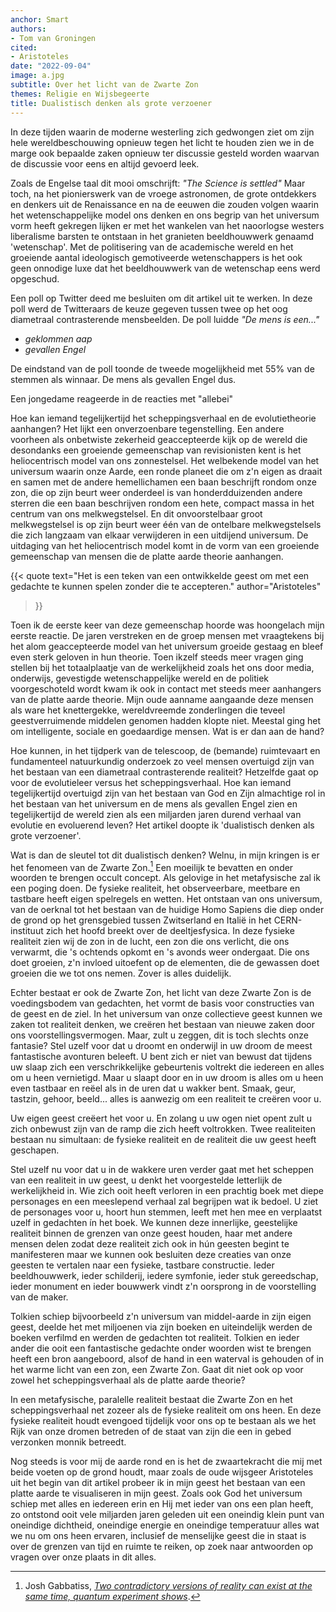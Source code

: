 ```yaml
---
anchor: Smart
authors:
- Tom van Groningen
cited:
- Aristoteles
date: "2022-09-04"
image: a.jpg
subtitle: Over het licht van de Zwarte Zon
themes: Religie en Wijsbegeerte
title: Dualistisch denken als grote verzoener
---
```

In deze tijden waarin de moderne westerling zich gedwongen ziet om zijn hele wereldbeschouwing opnieuw tegen het licht te houden zien we in de marge ook bepaalde zaken opnieuw ter discussie gesteld worden waarvan de discussie voor eens en altijd gevoerd leek.

Zoals de Engelse taal dit mooi omschrijft: *"The Science is settled"* Maar toch, na het pionierswerk van de vroege astronomen, de grote ontdekkers en denkers uit de Renaissance en na de eeuwen die zouden volgen waarin het wetenschappelijke model ons denken en ons begrip van het universum vorm heeft gekregen lijken er met het wankelen van het naoorlogse westers liberalisme barsten te ontstaan in het granieten beeldhouwwerk genaamd 'wetenschap'. Met de politisering van de academische wereld en het groeiende aantal ideologisch gemotiveerde wetenschappers is het ook geen onnodige luxe dat het beeldhouwwerk van de wetenschap eens werd opgeschud.

Een poll op Twitter deed me besluiten om dit artikel uit te werken. In deze poll werd de Twitteraars de keuze gegeven tussen twee op het oog diametraal contrasterende mensbeelden. De poll luidde *"De mens is een..."*

* *geklommen aap*
* *gevallen Engel*

De eindstand van de poll toonde de tweede mogelijkheid met 55% van de stemmen als winnaar. De mens als gevallen Engel dus.

Een jongedame reageerde in de reacties met "allebei"

Hoe kan iemand tegelijkertijd het scheppingsverhaal en de evolutietheorie aanhangen? Het lijkt een onverzoenbare tegenstelling. Een andere voorheen als onbetwiste zekerheid geaccepteerde kijk op de wereld die desondanks een groeiende gemeenschap van revisionisten kent is het heliocentrisch model van ons zonnestelsel. Het welbekende model van het universum waarin onze Aarde, een ronde planeet die om z'n eigen as draait en samen met de andere hemellichamen een baan beschrijft rondom onze zon, die op zijn beurt weer onderdeel is van honderdduizenden andere sterren die een baan beschrijven rondom een hete, compact massa in het centrum van ons melkwegstelsel. En dit onvoorstelbaar groot melkwegstelsel is op zijn beurt weer één van de ontelbare melkwegstelsels die zich langzaam van elkaar verwijderen in een uitdijend universum. De uitdaging van het heliocentrisch model komt in de vorm van een groeiende gemeenschap van mensen die de platte aarde theorie aanhangen.

{{< quote
	text="Het is een teken van een ontwikkelde geest om met een gedachte te kunnen spelen zonder die te accepteren."
	author="Aristoteles"
>}}

Toen ik de eerste keer van deze gemeenschap hoorde was hoongelach mijn eerste reactie. De jaren verstreken en de groep mensen met vraagtekens bij het alom geaccepteerde model van het universum groeide gestaag en bleef even sterk geloven in hun theorie. Toen ikzelf steeds meer vragen ging stellen bij het totaalplaatje van de werkelijkheid zoals het ons door media, onderwijs, gevestigde wetenschappelijke wereld en de politiek voorgeschoteld wordt kwam ik ook in contact met steeds meer aanhangers van de platte aarde theorie. Mijn oude aanname aangaande deze mensen als ware het knettergekke, wereldvreemde zonderlingen die teveel geestverruimende middelen genomen hadden klopte niet. Meestal ging het om intelligente, sociale en goedaardige mensen. Wat is er dan aan de hand?

Hoe kunnen, in het tijdperk van de telescoop, de (bemande) ruimtevaart en fundamenteel natuurkundig onderzoek zo veel mensen overtuigd zijn van het bestaan van een diametraal contrasterende realiteit? Hetzelfde gaat op voor de evolutieleer versus het scheppingsverhaal. Hoe kan iemand tegelijkertijd overtuigd zijn van het bestaan van God en Zijn almachtige rol in het bestaan van het universum en de mens als gevallen Engel zien en tegelijkertijd de wereld zien als een miljarden jaren durend verhaal van evolutie en evoluerend leven? Het artikel doopte ik 'dualistisch denken als grote verzoener'.

Wat is dan de sleutel tot dit dualistisch denken? Welnu, in mijn kringen is er het fenomeen van de Zwarte Zon.[^1] Een moeilijk te bevatten en onder woorden te brengen occult concept. Als gelovige in het metafysische zal ik een poging doen.
De fysieke realiteit, het observeerbare, meetbare en tastbare heeft eigen spelregels en wetten. Het ontstaan van ons universum, van de oerknal tot het bestaan van de huidige Homo Sapiens die diep onder de grond op het grensgebied tussen Zwitserland en Italië in het CERN-instituut zich het hoofd breekt over de deeltjesfysica. In deze fysieke realiteit zien wij de zon in de lucht, een zon die ons verlicht, die ons verwarmt, die 's ochtends opkomt en 's avonds weer ondergaat.
Die ons doet groeien, z'n invloed uitoefent op de elementen, die de gewassen doet groeien die we tot ons nemen. Zover is alles duidelijk.

Echter bestaat er ook de Zwarte Zon, het licht van deze Zwarte Zon is de voedingsbodem van gedachten, het vormt de basis voor constructies van de geest en de ziel. In het universum van onze collectieve geest kunnen we zaken tot realiteit denken, we creëren het bestaan van nieuwe zaken door ons voorstellingsvermogen.
Maar, zult u zeggen, dit is toch slechts onze fantasie? Stel uzelf voor dat u droomt en onderwijl in uw droom de meest fantastische avonturen beleeft. U bent zich er niet van bewust dat tijdens uw slaap zich een verschrikkelijke gebeurtenis voltrekt die iedereen en alles om u heen vernietigd. Maar u slaapt door en in uw droom is alles om u heen even tastbaar en reëel als in de uren dat u wakker bent.
Smaak, geur, tastzin, gehoor, beeld... alles is aanwezig om een realiteit te creëren voor u.

Uw eigen geest creëert het voor u. En zolang u uw ogen niet opent zult u zich onbewust zijn van de ramp die zich heeft voltrokken. Twee realiteiten bestaan nu simultaan: de fysieke realiteit en de realiteit die uw geest heeft geschapen.

Stel uzelf nu voor dat u in de wakkere uren verder gaat met het scheppen van een realiteit in uw geest, u denkt het voorgestelde letterlijk de werkelijkheid in.
Wie zich ooit heeft verloren in een prachtig boek met diepe personages en een meeslepend verhaal zal begrijpen wat ik bedoel. U ziet de personages voor u, hoort hun stemmen, leeft met hen mee en verplaatst uzelf in gedachten ín het boek.
We kunnen deze innerlijke, geestelijke realiteit binnen de grenzen van onze geest houden, haar met andere mensen delen zodat deze realiteit zich ook in hún geesten begint te manifesteren maar we kunnen ook besluiten deze creaties van onze geesten te vertalen naar een fysieke, tastbare constructie. Ieder beeldhouwwerk, ieder schilderij, iedere symfonie, ieder stuk gereedschap, ieder monument en ieder bouwwerk vindt z'n oorsprong in de voorstelling van de maker.

Tolkien schiep bijvoorbeeld z'n universum van middel-aarde in zijn eigen geest, deelde het met miljoenen via zijn boeken en uiteindelijk werden de boeken verfilmd en werden de gedachten tot realiteit. Tolkien en ieder ander die ooit een fantastische gedachte onder woorden wist te brengen heeft een bron aangeboord, alsof de hand in een waterval is gehouden of in het warme licht van een zon, een Zwarte Zon. Gaat dit niet ook op voor zowel het scheppingsverhaal als de platte aarde theorie?

In een metafysische, paralelle realiteit bestaat die Zwarte Zon en het scheppingsverhaal net zozeer als de fysieke realiteit om ons heen. En deze fysieke realiteit houdt evengoed tijdelijk voor ons op te bestaan als we het Rijk van onze dromen betreden of de staat van zijn die een in gebed verzonken monnik betreedt.

Nog steeds is voor mij de aarde rond en is het de zwaartekracht die mij met beide voeten op de grond houdt, maar zoals de oude wijsgeer Aristoteles uit het begin van dit artikel probeer ik in mijn geest het bestaan van een platte aarde te visualiseren in mijn geest. Zoals ook God het universum schiep met alles en iedereen erin en Hij met ieder van ons een plan heeft, zo ontstond ooit vele miljarden jaren geleden uit een oneindig klein punt van oneindige dichtheid, oneindige energie en oneindige temperatuur alles wat we nu om ons heen ervaren, inclusief de menselijke geest die in staat is over de grenzen van tijd en ruimte te reiken, op zoek naar antwoorden op vragen over onze plaats in dit alles.

[^1]: Josh Gabbatiss, *[Two contradictory versions of reality can exist at the same time, quantum experiment shows](https://www.independent.co.uk/news/science/multiple-realities-quantum-physics-experiment-research-study-a8833341.html)*.
